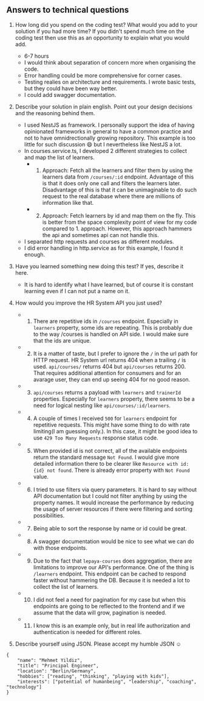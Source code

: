 ## Answers to technical questions

1. How long did you spend on the coding test? What would you add to your solution if you had more time? If you didn't spend much time on the coding test then use this as an opportunity to explain what you would add.
    - 6-7 hours
    - I would think about separation of concern more when organising the code. 
    - Error handling could be more comprehensive for corner cases.
    - Testing realies on architecture and requirements. I wrote basic tests, but they could have been way better.
    - I could add swagger documentation.

2. Describe your solution in plain english. Point out your design decisions and the reasoning behind them.
    - I used NestJS as framework. I personally support the idea of having opinionated frameworks in general to have a common practice and not to have omnidrectionally growing repository. This example is too little for such discussion 😄 but I nevertheless like NestJS a lot.
    - In courses.service.ts, I developed 2 different strategies to collect and map the list of learners.
        - 1. Approach: Fetch all the learners and filter them by using the learners data from `/courses/:id` endpoint. Advantage of this is that it does only one call and filters the learners later. Disadvantage of this is that it can be unimaginable to do such request to the real database where there are millions of information like that.
        - 2. Approach: Fetch learners by id and map them on the fly. This is better from the space complexity point of view for my code compared to 1. approach. However, this approach hammers the api and sometimes api can not handle this.
    - I separated http requests and courses as different modules.
    - I did error handling in http.service as for this example, I found it enough. 

3. Have you learned something new doing this test? If yes, describe it here.
    - It is hard to identify what I have learned, but of course it is constant learning even if I can not put a name on it.

4. How would you improve the HR System API you just used?
    - 1. There are repetitive ids in `/courses` endpoint. Especially in `learners` property, some ids are repeating. This is probably due to the way /courses is handled on API side. I would make sure that the ids are unique.
    - 2. It is a matter of taste, but I prefer to ignore the `/` in the url path for HTTP request. HR System url returns 404 when a trailing `/` is used. `api/courses/` returns 404 but `api/courses` returns 200. That requires additional attention for consumers and for an avarage user, they can end up seeing 404 for no good reason.
    - 3. `api/courses` returns a payload with `learners` and `trainerId` properties. Especially for `learners` property, there seems to be a need for logical nesting like `api/courses/:id/learners`.
    - 4. A couple of times I received `500` for `learners` endpoint for repetitive requests. This might have some thing to do with rate limiting(I am guessing only.). In this case, it might be good idea to use `429 Too Many Requests` response status code. 
    - 5. When provided id is not correct, all of the available endpoints return the standard message `Not Found`. I would give more detailed information there to be clearer like `Resource with id: {id} not found`. There is already error property with `Not Found` value.
    - 6. I tried to use filters via query parameters. It is hard to say without API documentation but I could not filter anything by using the property names. It would increase the performance by reducing the usage of server resources if there were filtering and sorting possibilities. 
    - 7. Being able to sort the response by name or id could be great.
    - 8. A swagger documentation would be nice to see what we can do with those endpoints.
    - 9. Due to the fact that `lepaya-courses` does aggregation, there are limitations to improve our API's performance. One of the thing is `/learners` endpoint. This endpoint can be cached to respond faster without hammering the DB. Because it is needed a lot to collect the list of learners.
    - 10. I did not feel a need for pagination for my case but when this endpoints are going to be reflected to the frontend and if we assume that the data will grow, pagination is needed.
    - 11. I know this is an example only, but in real life authorization and authentication is needed for different roles.


5. Describe yourself using JSON.
Please accept my humble JSON ☺️

```
{
    "name": "Mehmet Yildiz",
    "title": "Principal Engineer",
    "location": "Berlin/Germany",
    "hobbies": ["reading", "thinking", "playing with kids"],
    "interests": ["potential of humanbeing", "leadership", "coaching", "technology"]
}
```